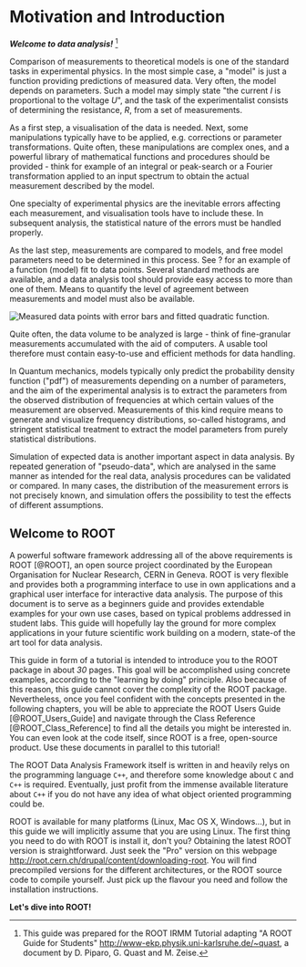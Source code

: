 # Motivation and Introduction #

***Welcome to data analysis!*** [^1]

Comparison of measurements to theoretical models is one of the standard
tasks in experimental physics. In the most simple case, a "model" is
just a function providing predictions of measured data. Very often, the
model depends on parameters. Such a model may simply state "the current
*I* is proportional to the voltage *U*", and the task of the
experimentalist consists of determining the resistance, *R*, from a set
of measurements.

As a first step, a visualisation of the data is needed. Next, some
manipulations typically have to be applied, e.g. corrections or
parameter transformations. Quite often, these manipulations are complex
ones, and a powerful library of mathematical functions and procedures
should be provided - think for example of an integral or peak-search or
a Fourier transformation applied to an input spectrum to obtain the
actual measurement described by the model.

One specialty of experimental physics are the inevitable errors
affecting each measurement, and visualisation tools have to include
these. In subsequent analysis, the statistical nature of the errors must
be handled properly.

As the last step, measurements are compared to models, and free model
parameters need to be determined in this process. See ? for an example
of a function (model) fit to data points. Several standard methods are
available, and a data analysis tool should provide easy access to more
than one of them. Means to quantify the level of agreement between
measurements and model must also be available.

![Measured data points with error bars and fitted quadratic
function.](figures/examplefit.png)

Quite often, the data volume to be analyzed is large - think of
fine-granular measurements accumulated with the aid of computers. A
usable tool therefore must contain easy-to-use and efficient methods for
data handling.

In Quantum mechanics, models typically only predict the probability
density function ("pdf") of measurements depending on a number of
parameters, and the aim of the experimental analysis is to extract the
parameters from the observed distribution of frequencies at which
certain values of the measurement are observed. Measurements of this
kind require means to generate and visualize frequency distributions,
so-called histograms, and stringent statistical treatment to extract the
model parameters from purely statistical distributions.

Simulation of expected data is another important aspect in data
analysis. By repeated generation of "pseudo-data", which are analysed in
the same manner as intended for the real data, analysis procedures can
be validated or compared. In many cases, the distribution of the
measurement errors is not precisely known, and simulation offers the
possibility to test the effects of different assumptions.

## Welcome to ROOT ##

A powerful software framework addressing all of the above requirements
is ROOT [@ROOT], an open source project coordinated by the European
Organisation for Nuclear Research, CERN in Geneva. ROOT is very flexible
and provides both a programming interface to use in own applications and
a graphical user interface for interactive data analysis. The purpose of
this document is to serve as a beginners guide and provides extendable
examples for your own use cases, based on typical problems addressed in
student labs. This guide will hopefully lay the ground for more complex
applications in your future scientific work building on a modern,
state-of the art tool for data analysis.

This guide in form of a tutorial is intended to introduce you to the
ROOT package in about *30* pages. This goal will be accomplished using
concrete examples, according to the "learning by doing" principle. Also
because of this reason, this guide cannot cover the complexity of the
ROOT package. Nevertheless, once you feel confident with the concepts
presented in the following chapters, you will be able to appreciate the
ROOT Users Guide [@ROOT_Users_Guide] and navigate through the Class
Reference [@ROOT_Class_Reference] to find all the details you might be
interested in. You can even look at the code itself, since ROOT is a
free, open-source product. Use these documents in parallel to this
tutorial!

The ROOT Data Analysis Framework itself is written in and heavily relys
on the programming language `C++`, and therefore some knowledge about
`C` and `C++` is required. Eventually, just profit from the immense
available literature about `C++` if you do not have any idea of what
object oriented programming could be.

ROOT is available for many platforms (Linux, Mac OS X, Windows...), but
in this guide we will implicitly assume that you are using Linux. The
first thing you need to do with ROOT is install it, don't you? Obtaining
the latest ROOT version is straightforward. Just seek the "Pro" version
on this webpage <http://root.cern.ch/drupal/content/downloading-root>.
You will find precompiled versions for the different architectures, or
the ROOT source code to compile yourself. Just pick up the flavour you
need and follow the installation instructions.

**Let's dive into ROOT!**

[^1]: This guide was prepared for the ROOT IRMM Tutorial adapting "A
    ROOT Guide for Students" 
    <http://www-ekp.physik.uni-karlsruhe.de/~quast>, a document by D.
    Piparo, G. Quast and M. Zeise.
